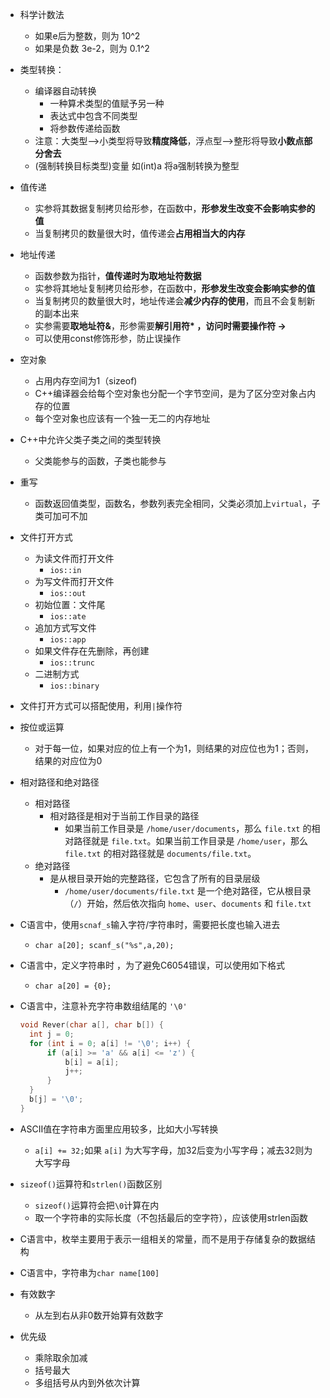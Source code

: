 - 科学计数法 
	- 如果e后为整数，则为 10^2 
	- 如果是负数 3e-2，则为 0.1^2

- 类型转换：
	- 编译器自动转换
		- 一种算术类型的值赋予另一种
		- 表达式中包含不同类型
		- 将参数传递给函数
	- 注意：大类型——>小类型将导致**精度降低**，浮点型——>整形将导致**小数点部分舍去**
	- (强制转换目标类型)变量   如(int)a 将a强制转换为整型

- 值传递
	- 实参将其数据复制拷贝给形参，在函数中，**形参发生改变不会影响实参的值**
	- 当复制拷贝的数量很大时，值传递会**占用相当大的内存**

- 地址传递
	- 函数参数为指针，**值传递时为取地址符数据**
	- 实参将其地址复制拷贝给形参，在函数中，**形参发生改变会影响实参的值**
	- 当复制拷贝的数量很大时，地址传递会**减少内存的使用**，而且不会复制新的副本出来
	- 实参需要**取地址符&**，形参需要**解引用符* ，访问时需要操作符 ->**
	- 可以使用const修饰形参，防止误操作

- 空对象
	- 占用内存空间为1（sizeof)
	- C++编译器会给每个空对象也分配一个字节空间，是为了区分空对象占内存的位置
	- 每个空对象也应该有一个独一无二的内存地址

- C++中允许父类子类之间的类型转换
	- 父类能参与的函数，子类也能参与

- 重写
	- 函数返回值类型，函数名，参数列表完全相同，父类必须加上`virtual`，子类可加可不加

- 文件打开方式
	- 为读文件而打开文件
		- `ios::in`
	- 为写文件而打开文件
		- `ios::out`
	- 初始位置：文件尾
		- `ios::ate`
	- 追加方式写文件
		- `ios::app`
	- 如果文件存在先删除，再创建
		- `ios::trunc`
	- 二进制方式
		- `ios::binary`
- 文件打开方式可以搭配使用，利用`|`操作符

- 按位或运算
	- 对于每一位，如果对应的位上有一个为1，则结果的对应位也为1；否则，结果的对应位为0

- 相对路径和绝对路径
	- 相对路径
		- 相对路径是相对于当前工作目录的路径
			- 如果当前工作目录是 `/home/user/documents`，那么 `file.txt` 的相对路径就是 `file.txt`。如果当前工作目录是 `/home/user`，那么 `file.txt` 的相对路径就是 `documents/file.txt`。
	- 绝对路径
		- 是从根目录开始的完整路径，它包含了所有的目录层级
			- `/home/user/documents/file.txt` 是一个绝对路径，它从根目录（`/`）开始，然后依次指向 `home`、`user`、`documents` 和 `file.txt`


- C语言中，使用`scnaf_s`输入字符/字符串时，需要把长度也输入进去
	- `char a[20]; scanf_s("%s",a,20);`

- C语言中，定义字符串时 ，为了避免C6054错误，可以使用如下格式
	- `char a[20] = {0};`

- C语言中，注意补充字符串数组结尾的 ` '\0' `
  ```C++
  void Rever(char a[], char b[]) {       
	int j = 0;
	for (int i = 0; a[i] != '\0'; i++) {
		if (a[i] >= 'a' && a[i] <= 'z') {
			b[i] = a[i];
			j++;
		}
	}
	b[j] = '\0';
  }
    ```

- ASCII值在字符串方面里应用较多，比如大小写转换
	- `a[i] += 32;`如果 `a[i]` 为大写字母，加32后变为小写字母；减去32则为大写字母

- `sizeof()`运算符和`strlen()`函数区别
	- `sizeof()`运算符会把`\0`计算在内
	- 取一个字符串的实际长度（不包括最后的空字符），应该使用strlen函数

- C语言中，枚举主要用于表示一组相关的常量，而不是用于存储复杂的数据结构

- C语言中，字符串为`char name[100]`

- 有效数字
	- 从左到右从非0数开始算有效数字

- 优先级
	- 乘除取余加减
	- 括号最大
	- 多组括号从内到外依次计算

